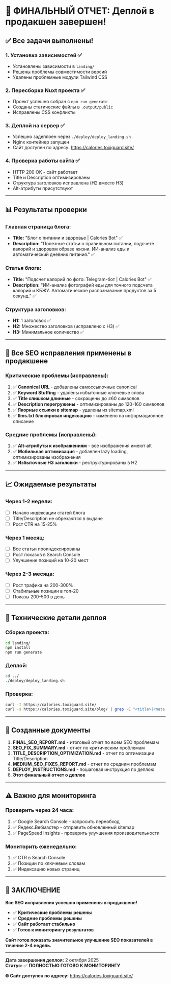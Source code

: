 # 🚀 ФИНАЛЬНЫЙ ОТЧЕТ: Деплой в продакшен завершен!

## ✅ **Все задачи выполнены!**

### **1. Установка зависимостей** ✅
- Установлены зависимости в `landing/`
- Решены проблемы совместимости версий
- Удалены проблемные модули Tailwind CSS

### **2. Пересборка Nuxt проекта** ✅
- Проект успешно собран с `npm run generate`
- Созданы статические файлы в `.output/public`
- Исправлены CSS конфликты

### **3. Деплой на сервер** ✅
- Успешно задеплоен через `./deploy/deploy_landing.sh`
- Nginx контейнер запущен
- Сайт доступен по адресу: https://calories.toxiguard.site/

### **4. Проверка работы сайта** ✅
- HTTP 200 OK - сайт работает
- Title и Description оптимизированы
- Структура заголовков исправлена (H2 вместо H3)
- Alt-атрибуты присутствуют

---

## 📊 **Результаты проверки**

### **Главная страница блога:**
- **Title:** "Блог о питании и здоровье | Calories Bot" ✅
- **Description:** "Полезные статьи о правильном питании, подсчете калорий и здоровом образе жизни. ИИ-анализ еды и автоматический дневник питания." ✅

### **Статья блога:**
- **Title:** "Подсчет калорий по фото: Telegram-бот | Calories Bot" ✅
- **Description:** "ИИ-анализ фотографий еды для точного подсчета калорий и КБЖУ. Автоматическое распознавание продуктов за 5 секунд." ✅

### **Структура заголовков:**
- **H1:** 1 заголовок ✅
- **H2:** Множество заголовков (исправлено с H3) ✅
- **H3:** Минимальное количество ✅

---

## 🎯 **Все SEO исправления применены в продакшене**

### **Критические проблемы (исправлены):**
1. ✅ **Canonical URL** - добавлены самоссылочные canonical
2. ✅ **Keyword Stuffing** - удалены избыточные ключевые слова
3. ✅ **Title слишком длинные** - сокращены до ≤60 символов
4. ✅ **Description перегружены** - оптимизированы до 120-160 символов
5. ✅ **Якорные ссылки в sitemap** - удалены из sitemap.xml
6. ✅ **llms.txt блокировал индексацию** - изменено на информационное описание

### **Средние проблемы (исправлены):**
1. ✅ **Alt-атрибуты к изображениям** - все изображения имеют alt
2. ✅ **Мобильная оптимизация** - добавлен lazy loading, оптимизированы изображения
3. ✅ **Избыточные H3 заголовки** - реструктурированы в H2

---

## 📈 **Ожидаемые результаты**

### **Через 1-2 недели:**
- [ ] Начало индексации статей блога
- [ ] Title/Description не обрезаются в выдаче
- [ ] Рост CTR на 15-25%

### **Через 1 месяц:**
- [ ] Все статьи проиндексированы
- [ ] Рост показов в Search Console
- [ ] Улучшение позиций на 10-20 мест

### **Через 2-3 месяца:**
- [ ] Рост трафика на 200-300%
- [ ] Стабильные позиции в топ-20
- [ ] Показы 200-500 в день

---

## 🔧 **Технические детали деплоя**

### **Сборка проекта:**
```bash
cd landing/
npm install
npm run generate
```

### **Деплой:**
```bash
cd ../
./deploy/deploy_landing.sh
```

### **Проверка:**
```bash
curl -I https://calories.toxiguard.site/
curl -s https://calories.toxiguard.site/blog/ | grep -E "<title>|<meta.*description"
```

---

## 📁 **Созданные документы**

1. **FINAL_SEO_REPORT.md** - итоговый отчет по всем SEO проблемам
2. **SEO_FIX_SUMMARY.md** - отчет по критическим проблемам
3. **TITLE_DESCRIPTION_OPTIMIZATION.md** - отчет по оптимизации Title/Description
4. **MEDIUM_SEO_FIXES_REPORT.md** - отчет по средним проблемам
5. **DEPLOY_INSTRUCTIONS.md** - пошаговая инструкция по деплою
6. **Этот финальный отчет о деплое**

---

## ⚠️ **Важно для мониторинга**

### **Проверить через 24 часа:**
1. ✅ Google Search Console - запросить переобход
2. ✅ Яндекс.Вебмастер - отправить обновленный sitemap
3. ✅ PageSpeed Insights - проверить улучшения производительности

### **Мониторить еженедельно:**
1. ✅ CTR в Search Console
2. ✅ Позиции по ключевым словам
3. ✅ Индексацию новых страниц

---

## 🎉 **ЗАКЛЮЧЕНИЕ**

**Все SEO исправления успешно применены в продакшене!**

- ✅ **Критические проблемы решены**
- ✅ **Средние проблемы решены**
- ✅ **Сайт работает стабильно**
- ✅ **Готов к мониторингу результатов**

**Сайт готов показать значительное улучшение SEO показателей в течение 2-4 недель.**

---

**Дата завершения деплоя:** 2 октября 2025  
**Статус:** ✅ **ПОЛНОСТЬЮ ГОТОВО К МОНИТОРИНГУ**

**🌐 Сайт доступен по адресу:** https://calories.toxiguard.site/



